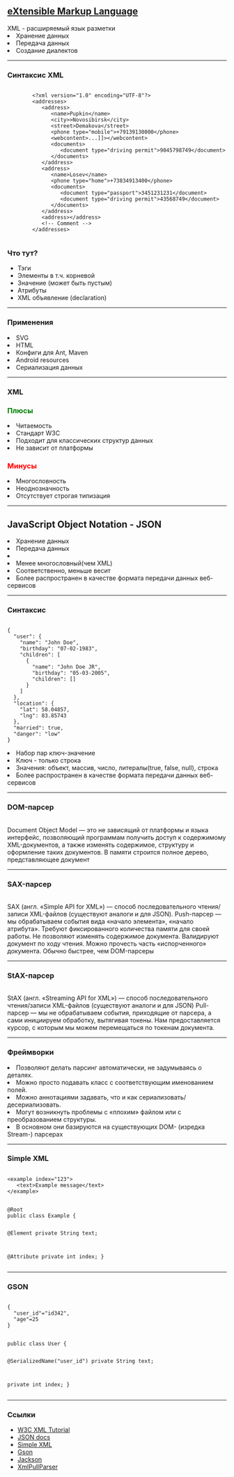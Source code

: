 ## <a href="https://www.w3.org/TR/1998/REC-xml-19980210" target="_blank">e<span class="fragment highlight-green" data-fragment-index="1">X</span>tensible <span class="fragment highlight-green" data-fragment-index="1">M</span>arkup <span class="fragment highlight-green" data-fragment-index="1">L</span>anguage</a>

<div class="fragment" data-fragment-index="1"><span class="fragment highlight-green" data-fragment-index="1">XML</span> - расширяемый язык разметки</div>
<li>Хранение данных</li>
<li>Передача данных</li>
<li>Создание диалектов</li>

---

### Синтаксис XML

<div class="half-left">
    <pre><code class="xml small">
        &lt;?xml version="1.0" encoding="UTF-8"?&gt;
        &lt;addresses&gt;
           &lt;address&gt;
              &lt;name&gt;Pupkin&lt;/name&gt;
              &lt;city&gt;>Novosibirsk&lt;/city&gt;
              &lt;street&gt;Demakova&lt;/street&gt;
              &lt;phone type="mobile">+79139130000&lt;/phone&gt;
              &lt;webcontent&gt;<![CDATA[<html>...</html>]]>&lt;/webcontent&gt;
              &lt;documents&gt;
                 &lt;document type="driving permit">9045798749&lt;/document&gt;
              &lt;/documents&gt;
           &lt;/address&gt;
           &lt;address&gt;
              &lt;name&gt;Losev&lt;/name&gt;
              &lt;phone type="home"&gt;+73834913400&lt;/phone&gt;
              &lt;documents&gt;
                 &lt;document type="passport"&gt;3451231231&lt;/document&gt;
                 &lt;document type="driving permit"&gt;43568749&lt;/document&gt;
              &lt;/documents&gt;
           &lt;/address&gt;
           &lt;address&gt;&lt;/address&gt;
           &lt;!-- Comment --&gt;
        &lt;/addresses&gt;
    </code></pre>
</div>

<div class="half-right">
    <h3>Что тут?</h3>
    <ul>
        <li>Тэги</li>
        <li class="fragment" data-fragment-index="1">Элементы <span class="fragment highlight-grey" data-fragment-index="2">в т.ч. корневой</span></li>
        <li class="fragment" data-fragment-index="3">Значение <span class="fragment highlight-grey" data-fragment-index="4">(может быть пустым)</span></li>
        <li class="fragment" data-fragment-index="5">Атрибуты</li>
        <li>XML объявление (declaration)</li>
    </ul>
</div>

---

### Применения

<li class="fragment" data-fragment-index="1">SVG</li>
<li class="fragment" data-fragment-index="2">HTML</li>
<li class="fragment" data-fragment-index="3">Конфиги для Ant, Maven</li>
<li class="fragment" data-fragment-index="4">Android resources</li>
<li class="fragment" data-fragment-index="5">Сериализация данных</li>

---

### XML

<div class="half-left fragment" data-fragment-index="1">
    <h3 style="color: green">Плюсы</h3>
    <li>Читаемость</li>
    <li>Стандарт W3C</li>
    <li>Подходит для классических структур данных</li>
    <li>Не зависит от платформы</li>
</div>

<div class="half-right fragment" data-fragment-index="2">
    <h3 style="color: red">Минусы</h3>
    <li class="fragment" data-fragment-index="3">Многословность</li>
    <li class="fragment" data-fragment-index="4">Неоднозначность</li>
    <li class="fragment" data-fragment-index="5">Отсутствует строгая типизация</li>
</div>

---

## <span class="fragment highlight-red" data-fragment-index="1">J</span>ava<span class="fragment highlight-red" data-fragment-index="1">S</span>cript <span class="fragment highlight-red" data-fragment-index="1">O</span>bject <span class="fragment highlight-red" data-fragment-index="1">N</span>otation - JSON

<li>Хранение данных</li>
<li>Передача данных</li>
<li></li>
<li>Менее многословный(чем XML)</li>
<li>Соответственно, меньше весит</li>
<li>Более распространен в качестве формата передачи данных веб-сервисов</li>

---

### Синтаксис

<div class="half-left">
<pre><code class="JavaScript small">
{
  "user": {
    "name": "John Doe",
    "birthday": "07-02-1983",
    "children": [
      {
        "name": "John Doe JR",
        "birthday": "05-03-2005",
        "children": []
      }
    ]
  },
  "location": {
    "lat": 58.04857,
    "lng": 83.85743
  },
  "married": true,
  "danger": "low"
}
</code></pre>
</div>

<div class="half-right">
    <li>Набор пар ключ-значение</li>
    <li>Ключ - только строка</li>
    <li>Значения: объект, массив, число, литералы(true, false, null), строка</li>
    <li>Более распространен в качестве формата передачи данных веб-сервисов</li>
</div>

---

### DOM-парсер

<br>
Document Object Model — это не зависящий от платформы и языка интерфейс, позволяющий программам получить доступ к содержимому XML-документов, а также изменять содержимое, структуру и оформление таких документов. В памяти строится полное дерево, представляющее документ

---

### SAX-парсер

<br>
SAX (англ. «Simple API for XML») — способ последовательного чтения/записи XML-файлов (существуют аналоги и для JSON). Push-парсер — мы обрабатываем события вида «начало элемента», «начало атрибута». Требуют фиксированного количества памяти для своей работы. Не позволяют изменять содержимое документа. Валидируют документ по ходу чтения. Можно прочесть часть «испорченного» документа. Обычно быстрее, чем DOM-парсеры

---

### StAX-парсер

<br>
StAX (англ. «Streaming API for XML») — способ последовательного чтения/записи XML-файлов (существуют аналоги и для JSON) Pull-парсер — мы не обрабатываем события, приходящие от парсера, а сами инициируем обработку, вытягивая токены. Нам предоставляется курсор, с которым мы можем перемещаться по токенам документа.

---

### Фреймворки

<li>Позволяют делать парсинг автоматически, не задумываясь о деталях.</li>
<li>Можно просто подавать класс с соответствующим именованием полей.</li>
<li>Можно аннотациями задавать, что и как сериализовать/десериализовать.</li>
<li>Могут возникнуть проблемы с «плохим» файлом или с преобразованием структуры.</li>
<li>В основном они базируются на существующих DOM- (изредка Stream-) парсерах</li>

---

### Simple XML

<div class="half-left">
<pre><code class="xml">
&lt;example index="123"&gt;
   &lt;text&gt;Example message&lt;/text&gt;
&lt;/example&gt;
</code></pre>  
</div>

<div class="half-right">
<pre><code class="java">
@Root
public class Example {

   @Element
   private String text;

   @Attribute
   private int index;
}
</code></pre>  
</div>

---

### GSON

<div class="half-left">
<pre><code class="JavaScript">
{
  "user_id"="id342",
  "age"=25
}
</code></pre>
</div>
<div class="half-right">
<pre><code class="java">
public class User {

   @SerializedName("user_id")
   private String text;

   private int index;
}
</code></pre>
</div>

---

### Ссылки

- [W3C XML Tutorial](http://www.w3schools.com/xml/)
- [JSON docs](http://www.json.org/)
- [Simple XML](http://simple.sourceforge.net/)
- [Gson](https://github.com/google/gson)
- [Jackson](http://wiki.fasterxml.com/JacksonHome)
- [XmlPullParser](https://developer.android.com/reference/org/xmlpull/v1/XmlPullParser.html)